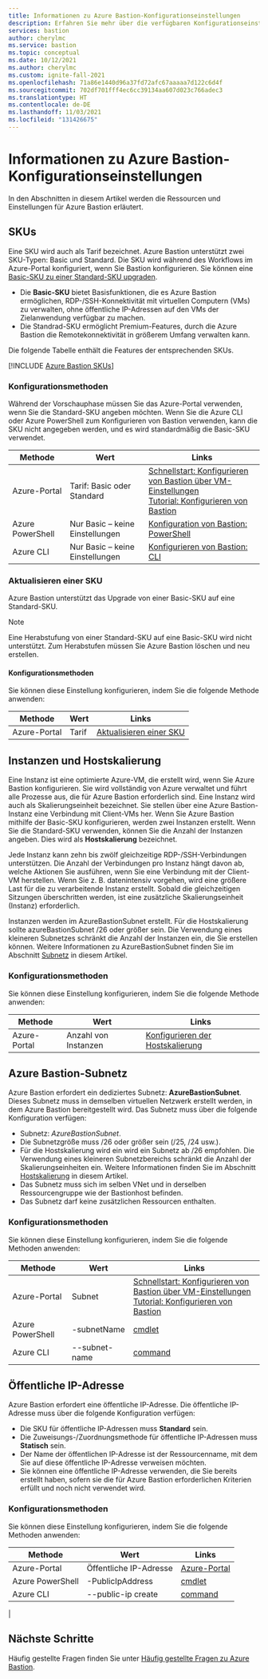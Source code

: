 ```yaml
---
title: Informationen zu Azure Bastion-Konfigurationseinstellungen
description: Erfahren Sie mehr über die verfügbaren Konfigurationseinstellungen für Azure Bastion.
services: bastion
author: cherylmc
ms.service: bastion
ms.topic: conceptual
ms.date: 10/12/2021
ms.author: cherylmc
ms.custom: ignite-fall-2021
ms.openlocfilehash: 71a86e1440d96a37fd72afc67aaaaa7d122c6d4f
ms.sourcegitcommit: 702df701fff4ec6cc39134aa607d023c766adec3
ms.translationtype: HT
ms.contentlocale: de-DE
ms.lasthandoff: 11/03/2021
ms.locfileid: "131426675"
---
```

# <a name="about-bastion-configuration-settings"></a>Informationen zu Azure Bastion-Konfigurationseinstellungen

In den Abschnitten in diesem Artikel werden die Ressourcen und Einstellungen für Azure Bastion erläutert.

## <a name="skus"></a><a name="skus"></a>SKUs

Eine SKU wird auch als Tarif bezeichnet. Azure Bastion unterstützt zwei SKU-Typen: Basic und Standard. Die SKU wird während des Workflows im Azure-Portal konfiguriert, wenn Sie Bastion konfigurieren. Sie können eine [Basic-SKU zu einer Standard-SKU upgraden](#upgradesku).

* Die **Basic-SKU** bietet Basisfunktionen, die es Azure Bastion ermöglichen, RDP-/SSH-Konnektivität mit virtuellen Computern (VMs) zu verwalten, ohne öffentliche IP-Adressen auf den VMs der Zielanwendung verfügbar zu machen.
* Die Standrad-SKU ermöglicht Premium-Features, durch die Azure Bastion die Remotekonnektivität in größerem Umfang verwalten kann.

Die folgende Tabelle enthält die Features der entsprechenden SKUs. 

[!INCLUDE [Azure Bastion SKUs](../../includes/bastion-sku.md)]

### <a name="configuration-methods"></a>Konfigurationsmethoden

Während der Vorschauphase müssen Sie das Azure-Portal verwenden, wenn Sie die Standard-SKU angeben möchten. Wenn Sie die Azure CLI oder Azure PowerShell zum Konfigurieren von Bastion verwenden, kann die SKU nicht angegeben werden, und es wird standardmäßig die Basic-SKU verwendet.

| Methode | Wert | Links |
| --- | --- | --- |
| Azure-Portal | Tarif: Basic oder <br>Standard | [Schnellstart: Konfigurieren von Bastion über VM-Einstellungen](quickstart-host-portal.md)<br>[Tutorial: Konfigurieren von Bastion](tutorial-create-host-portal.md) |
| Azure PowerShell | Nur Basic – keine Einstellungen |[Konfiguration von Bastion: PowerShell](bastion-create-host-powershell.md) |
| Azure CLI |  Nur Basic – keine Einstellungen | [Konfigurieren von Bastion: CLI](create-host-cli.md) |

### <a name="upgrade-a-sku"></a><a name="upgradesku"></a>Aktualisieren einer SKU

Azure Bastion unterstützt das Upgrade von einer Basic-SKU auf eine Standard-SKU.

> [!NOTE]
> Eine Herabstufung von einer Standard-SKU auf eine Basic-SKU wird nicht unterstützt. Zum Herabstufen müssen Sie Azure Bastion löschen und neu erstellen.
>

#### <a name="configuration-methods"></a>Konfigurationsmethoden

Sie können diese Einstellung konfigurieren, indem Sie die folgende Methode anwenden:

| Methode | Wert | Links |
| --- | --- | --- |
| Azure-Portal |Tarif  | [Aktualisieren einer SKU](upgrade-sku.md)|

## <a name="instances-and-host-scaling"></a><a name="instance"></a>Instanzen und Hostskalierung

Eine Instanz ist eine optimierte Azure-VM, die erstellt wird, wenn Sie Azure Bastion konfigurieren. Sie wird vollständig von Azure verwaltet und führt alle Prozesse aus, die für Azure Bastion erforderlich sind. Eine Instanz wird auch als Skalierungseinheit bezeichnet. Sie stellen über eine Azure Bastion-Instanz eine Verbindung mit Client-VMs her. Wenn Sie Azure Bastion mithilfe der Basic-SKU konfigurieren, werden zwei Instanzen erstellt. Wenn Sie die Standard-SKU verwenden, können Sie die Anzahl der Instanzen angeben. Dies wird als **Hostskalierung** bezeichnet. 

Jede Instanz kann zehn bis zwölf gleichzeitige RDP-/SSH-Verbindungen unterstützen. Die Anzahl der Verbindungen pro Instanz hängt davon ab, welche Aktionen Sie ausführen, wenn Sie eine Verbindung mit der Client-VM herstellen. Wenn Sie z. B. datenintensiv vorgehen, wird eine größere Last für die zu verarbeitende Instanz erstellt. Sobald die gleichzeitigen Sitzungen überschritten werden, ist eine zusätzliche Skalierungseinheit (Instanz) erforderlich. 

Instanzen werden im AzureBastionSubnet erstellt. Für die Hostskalierung sollte azureBastionSubnet /26 oder größer sein. Die Verwendung eines kleineren Subnetzes schränkt die Anzahl der Instanzen ein, die Sie erstellen können. Weitere Informationen zu AzureBastionSubnet finden Sie im Abschnitt [Subnetz](#subnet) in diesem Artikel.

### <a name="configuration-methods"></a>Konfigurationsmethoden

Sie können diese Einstellung konfigurieren, indem Sie die folgende Methode anwenden:

| Methode | Wert | Links |
| --- | --- | --- |
| Azure-Portal |Anzahl von Instanzen  | [Konfigurieren der Hostskalierung](configure-host-scaling.md)|


## <a name="azure-bastion-subnet"></a><a name="subnet"></a>Azure Bastion-Subnetz

Azure Bastion erfordert ein dediziertes Subnetz: **AzureBastionSubnet**. Dieses Subnetz muss in demselben virtuellen Netzwerk erstellt werden, in dem Azure Bastion bereitgestellt wird. Das Subnetz muss über die folgende Konfiguration verfügen:

* Subnetz: *AzureBastionSubnet*.
* Die Subnetzgröße muss /26 oder größer sein (/25, /24 usw.).
* Für die Hostskalierung wird ein wird ein Subnetz ab /26 empfohlen. Die Verwendung eines kleineren Subnetzbereichs schränkt die Anzahl der Skalierungseinheiten ein. Weitere Informationen finden Sie im Abschnitt [Hostskalierung](#instance) in diesem Artikel.
* Das Subnetz muss sich im selben VNet und in derselben Ressourcengruppe wie der Bastionhost befinden.
* Das Subnetz darf keine zusätzlichen Ressourcen enthalten.

### <a name="configuration-methods"></a>Konfigurationsmethoden

Sie können diese Einstellung konfigurieren, indem Sie die folgende Methoden anwenden:

| Methode | Wert | Links |
| --- | --- |--- |
| Azure-Portal | Subnet  |[Schnellstart: Konfigurieren von Bastion über VM-Einstellungen](quickstart-host-portal.md)<br>[Tutorial: Konfigurieren von Bastion](tutorial-create-host-portal.md)|
| Azure PowerShell | -subnetName|[cmdlet](/powershell/module/az.network/new-azbastion#parameters) |
| Azure CLI |  --subnet-name | [command](/cli/azure/network/vnet#az_network_vnet_create) |

## <a name="public-ip-address"></a><a name="public-ip"></a>Öffentliche IP-Adresse

Azure Bastion erfordert eine öffentliche IP-Adresse. Die öffentliche IP-Adresse muss über die folgende Konfiguration verfügen:

* Die SKU für öffentliche IP-Adressen muss **Standard** sein.
* Die Zuweisungs-/Zuordnungsmethode für öffentliche IP-Adressen muss **Statisch** sein.
* Der Name der öffentlichen IP-Adresse ist der Ressourcenname, mit dem Sie auf diese öffentliche IP-Adresse verweisen möchten.
* Sie können eine öffentliche IP-Adresse verwenden, die Sie bereits erstellt haben, sofern sie die für Azure Bastion erforderlichen Kriterien erfüllt und noch nicht verwendet wird.

### <a name="configuration-methods"></a>Konfigurationsmethoden

Sie können diese Einstellung konfigurieren, indem Sie die folgende Methoden anwenden:

| Methode | Wert | Links |
| --- | --- |--- |
| Azure-Portal | Öffentliche IP-Adresse |[Azure-Portal](https://portal.azure.com)|
| Azure PowerShell | -PublicIpAddress| [cmdlet](/powershell/module/az.network/new-azbastion#parameters)  |
| Azure CLI | --public-ip create |[command](/cli/azure/network/public-ip)
|

## <a name="next-steps"></a>Nächste Schritte

Häufig gestellte Fragen finden Sie unter [Häufig gestellte Fragen zu Azure Bastion](bastion-faq.md).
